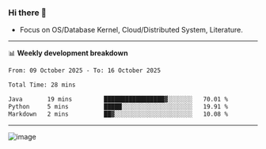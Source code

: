 ### Hi there 👋
<!-- * Daily Meditation via Leetcode/Competitive-Programming. -->
* Focus on OS/Database Kernel, Cloud/Distributed System, Literature.

-------

📊 **Weekly development breakdown**
<!--START_SECTION:waka-->

```txt
From: 09 October 2025 - To: 16 October 2025

Total Time: 28 mins

Java       19 mins         █████████████████▓░░░░░░░   70.01 %
Python     5 mins          █████░░░░░░░░░░░░░░░░░░░░   19.91 %
Markdown   2 mins          ██▓░░░░░░░░░░░░░░░░░░░░░░   10.08 %
```

<!--END_SECTION:waka-->

-------

<!-- [![Leetcode Stats](https://leetcard.jacoblin.cool/hzhang413?font=Fira+Mono)](https://leetcode.com/fxrc) -->
![image](./cyberpunk-ghost-in-the-shell.gif)
<!--![image](./gis-archive.png)-->
